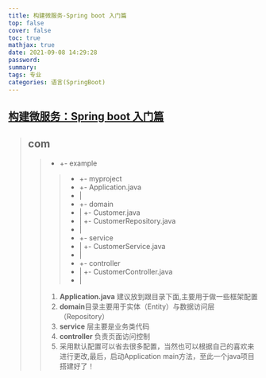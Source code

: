 ```yaml
---
title: 构建微服务-Spring boot 入门篇
top: false
cover: false
toc: true
mathjax: true
date: 2021-09-08 14:29:28
password:
summary:
tags: 专业
categories: 语言(SpringBoot)
---
```

## [构建微服务：Spring boot 入门篇](https://www.cnblogs.com/ityouknow/p/5662753.html)
>## com
  >>* +- example 
  >>>*  +- myproject
  >>>* +- Application.java      
  >>>*  |
  >>>* +- domain
  >>>* |  +- Customer.java
  >>>* |  +- CustomerRepository.java
  >>>* | 
  >>>* +- service
  >>>* |  +- CustomerService.java
  >>>* |
  >>>* +- controller
  >>>* |  +- CustomerController.java
  >>>* |
  >> 1. **Application.java** 建议放到跟目录下面,主要用于做一些框架配置
  >> 2. **domain**目录主要用于实体（Entity）与数据访问层（Repository）
  >> 3. **service** 层主要是业务类代码
  >> 4. **controller** 负责页面访问控制   
  >> 5. 采用默认配置可以省去很多配置，当然也可以根据自己的喜欢来进行更改,最后，启动Application main方法，至此一个java项目搭建好了！       